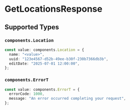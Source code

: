 # GetLocationsResponse


## Supported Types

### `components.Location`

```typescript
const value: components.Location = {
  name: "<value>",
  uuid: "123e4567-d52b-49ee-b30f-230b7366db3b",
  editDate: "2025-07-01 12:00:00",
};
```

### `components.ErrorT`

```typescript
const value: components.ErrorT = {
  errorCode: 1000,
  message: "An error occurred completing your request",
};
```

